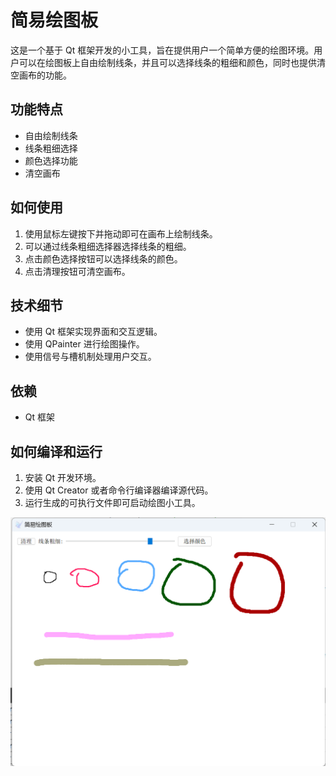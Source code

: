# 简易绘图板

这是一个基于 Qt 框架开发的小工具，旨在提供用户一个简单方便的绘图环境。用户可以在绘图板上自由绘制线条，并且可以选择线条的粗细和颜色，同时也提供清空画布的功能。

## 功能特点

- 自由绘制线条
- 线条粗细选择
- 颜色选择功能
- 清空画布

## 如何使用

1. 使用鼠标左键按下并拖动即可在画布上绘制线条。
2. 可以通过线条粗细选择器选择线条的粗细。
3. 点击颜色选择按钮可以选择线条的颜色。
4. 点击清理按钮可清空画布。

## 技术细节

- 使用 Qt 框架实现界面和交互逻辑。
- 使用 QPainter 进行绘图操作。
- 使用信号与槽机制处理用户交互。

## 依赖

- Qt 框架

## 如何编译和运行

1. 安装 Qt 开发环境。
2. 使用 Qt Creator 或者命令行编译器编译源代码。
3. 运行生成的可执行文件即可启动绘图小工具。

![main](./pic/main.png)
